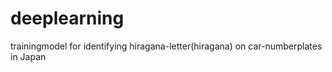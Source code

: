 # deeplearning
trainingmodel for identifying hiragana-letter(hiragana) on car-numberplates in Japan
